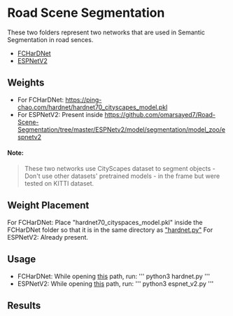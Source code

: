 # Road Scene Segmentation
These two folders represent two networks that are used in Semantic Segmentation in road sences.

+ [FCHarDNet](https://github.com/PingoLH/FCHarDNet)
+ [ESPNetV2](https://github.com/sacmehta/EdgeNets)

## Weights

+ For FCHarDNet: https://ping-chao.com/hardnet/hardnet70_cityscapes_model.pkl
+ For ESPNetV2: Present inside https://github.com/omarsayed7/Road-Scene-Segmentation/tree/master/ESPNetv2/model/segmentation/model_zoo/espnetv2

#### Note:
> These two networks use CityScapes dataset to segment objects - Don't use other datasets' pretrained models - in the frame but were tested on KITTI dataset.

## Weight Placement

For FCHarDNet: Place "hardnet70_cityspaces_model.pkl" inside the FCHarDNet folder so that it is in the same directory as ["hardnet.py"](https://github.com/omarsayed7/Road-Scene-Segmentation/blob/master/FCHarDNet/hardnet.py)
For ESPNetV2: Already present.

## Usage

- FCHarDNet: While opening [this](https://github.com/omarsayed7/Road-Scene-Segmentation/tree/master/FCHarDNet) path, run:
'''
python3 hardnet.py
'''
- ESPNetV2: While opening [this](https://github.com/omarsayed7/Road-Scene-Segmentation/tree/master/ESPNetv2) path, run:
'''
python3 espnet_v2.py
'''
## Results
